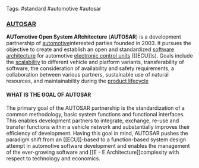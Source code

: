 Tags: #standard #automotive #autosar

### [AUTOSAR](https://en.wikipedia.org/wiki/AUTOSAR)

**AUTomotive Open System ARchitecture** (**AUTOSAR**) is a development partnership of [automotive](https://en.wikipedia.org/wiki/Automotive "Automotive")interested parties founded in 2003. It pursues the objective to create and establish an open and standardized [software architecture](https://en.wikipedia.org/wiki/Software_architecture "Software architecture") for automotive [electronic control units](https://en.wikipedia.org/wiki/Electronic_control_unit "Electronic control unit") ([[ECU]]s). Goals include the [scalability](https://en.wikipedia.org/wiki/Scalability "Scalability") to different vehicle and platform variants, transferability of software, the consideration of availability and safety requirements, a collaboration between various partners, sustainable use of natural resources, and maintainability during the [product lifecycle](https://en.wikipedia.org/wiki/Product_lifecycle "Product lifecycle")

#### WHAT IS THE GOAL OF AUTOSAR
The primary goal of the AUTOSAR partnership is the standardization of a common methodology, basic system functions and functional interfaces. This enables development partners to integrate, exchange, re-use and transfer functions within a vehicle network and substantially improves their efficiency of development. Having this goal in mind, AUTOSAR pushes the paradigm shift from an [[ECU]]-based to a function-based system design attempt in automotive software development and enables the management of the ever-growing software and [[E - E Architecture]]complexity with respect to technology and economics.